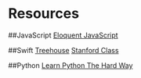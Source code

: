 # Resources

##JavaScript
[Eloquent JavaScript](http://eloquentjavascript.net/)

##Swift
[Treehouse](http://teamtreehouse.com/learn-swift)
[Stanford Class](https://itunes.apple.com/us/course/developing-ios-8-apps-swift/id961180099)

##Python
[Learn Python The Hard Way](learnpythonthehardway.com)
